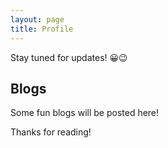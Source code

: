 ```yaml
---
layout: page
title: Profile
---
```


<p class="message">
  Stay tuned for updates! 😀😉
</p>

## Blogs

Some fun blogs will be posted here!

Thanks for reading!
